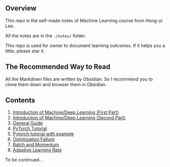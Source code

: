 ## Overview

This repo is the self-made notes of Machine Learning course from Hong-yi Lee.

All the notes are in the `./notes/` folder.

This repo is used for owner to document learning outcomes. If it helps you a little, please star it.

## The Recommended Way to Read

All the Markdown files are written by Obsidian. So I recommend you to clone them down and browser them in Obsidian.

## Contents

1. [Introduction of Machine/Deep Learning (First Part)](1.Introduction%20of%20Machine%20and%20Deep%20learning%20(First%20Part).md)
2. [Introduction of Machine/Deep Learning (Second Part)](2.Introduction%20of%20Machine%20and%20Deep%20learning%20(Second%20Part).md)
3. [General Guide](3.General%20Guide.md)
4. [PyTorch Tutorial](4.Pytorch%20Tutorial.md)
5. [Pytorch tutorial with example](./notes/5.Pytorch%20Tutorial%20with%20example)
6. [Optimization Failure](./notes/6.Optimization%20Failure.md)
7. [Batch and Momentum](./notes/7.Batch%20and%20Momentum.md)
8. [Adaptive Learning Rate](./notes/8.Adaptive%20Learning%20Rate.md)

To be continued...
